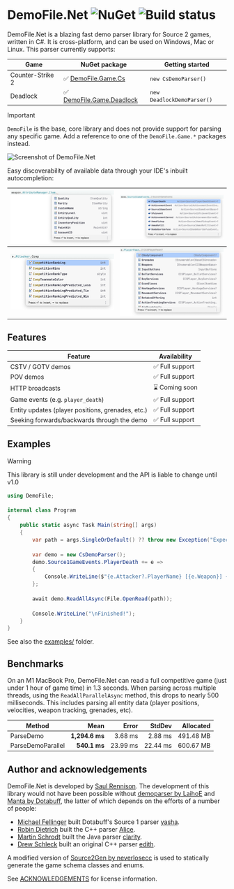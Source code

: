 # DemoFile.Net ![NuGet](https://img.shields.io/nuget/v/DemoFile) ![Build status](https://github.com/saul/demofile-net/actions/workflows/dotnet.yml/badge.svg)

DemoFile.Net is a blazing fast demo parser library for Source 2 games, written in C#. It is cross-platform, and can be
used on Windows, Mac or Linux. This parser currently supports:

| Game             | NuGet package                                                                     | Getting started            |
|------------------|-----------------------------------------------------------------------------------|----------------------------|
| Counter-Strike 2 | ✅ [DemoFile.Game.Cs](https://www.nuget.org/packages/DemoFile.Game.Cs)             | `new CsDemoParser()`       |
| Deadlock         | ✅ [DemoFile.Game.Deadlock](https://www.nuget.org/packages/DemoFile.Game.Deadlock) | `new DeadlockDemoParser()` |

> [!IMPORTANT]
> `DemoFile` is the base, core library and does not provide support for parsing any specific game.
> Add a reference to one of the `DemoFile.Game.*` packages instead.

![Screenshot of DemoFile.Net](https://raw.githubusercontent.com/saul/demofile-net/main/assets/screenshot-2x.png)

Easy discoverability of available data through your IDE's inbuilt autocompletion:

| ![](https://raw.githubusercontent.com/saul/demofile-net/main/assets/ide-1.png) | ![](https://raw.githubusercontent.com/saul/demofile-net/main/assets/ide-2.png) |
|-------------------------|-------------------------|
| ![](https://raw.githubusercontent.com/saul/demofile-net/main/assets/ide-3.png) | ![](https://raw.githubusercontent.com/saul/demofile-net/main/assets/ide-4.png) |

## Features

| Feature                                           | Availability   |
|---------------------------------------------------|----------------|
| CSTV / GOTV demos                                 | ✅ Full support |
| POV demos                                         | ✅ Full support |
| HTTP broadcasts                                   | ⌛ Coming soon  |
| Game events (e.g. `player_death`)                 | ✅ Full support |
| Entity updates (player positions, grenades, etc.) | ✅ Full support |
| Seeking forwards/backwards through the demo       | ✅ Full support |

## Examples

> [!WARNING]
> This library is still under development and the API is liable to change until v1.0

```c#
using DemoFile;

internal class Program
{
    public static async Task Main(string[] args)
    {
        var path = args.SingleOrDefault() ?? throw new Exception("Expected a single argument: <path to .dem>");

        var demo = new CsDemoParser();
        demo.Source1GameEvents.PlayerDeath += e =>
        {
            Console.WriteLine($"{e.Attacker?.PlayerName} [{e.Weapon}] {e.Player?.PlayerName}");
        };

        await demo.ReadAllAsync(File.OpenRead(path));

        Console.WriteLine("\nFinished!");
    }
}
```

See also the [examples/](https://github.com/saul/demofile-net/tree/main/examples) folder.

## Benchmarks

On an M1 MacBook Pro, DemoFile.Net can read a full competitive game (just under 1 hour of game time) in 1.3 seconds.
When parsing across multiple threads, using the `ReadAllParallelAsync` method, this drops to nearly 500 milliseconds.
This includes parsing all entity data (player positions, velocities, weapon tracking, grenades, etc).

| Method            |           Mean |    Error |   StdDev | Allocated |
|-------------------|---------------:|---------:|---------:|----------:|
| ParseDemo         | **1,294.6 ms** |  3.68 ms |  2.88 ms | 491.48 MB |
| ParseDemoParallel |   **540.1 ms** | 23.99 ms | 22.44 ms | 600.67 MB |

## Author and acknowledgements

DemoFile.Net is developed by [Saul Rennison](https://saul.re). The development of this library would not have been
possible without [demoparser by LaihoE](https://github.com/LaihoE/demoparser)
and [Manta by Dotabuff](https://raw.githubusercontent.com/dotabuff/manta/master/README.md), the latter of which depends
on the efforts of a number of people:

- [Michael Fellinger](https://github.com/manveru) built Dotabuff's Source 1
  parser [yasha](https://github.com/dotabuff/yasha).
- [Robin Dietrich](https://github.com/invokr) built the C++ parser [Alice](https://github.com/AliceStats/Alice).
- [Martin Schrodt](https://github.com/spheenik) built the Java parser [clarity](https://github.com/skadistats/clarity).
- [Drew Schleck](https://github.com/dschleck) built an original C++ parser [edith](https://github.com/dschleck/edith).

A modified version of [Source2Gen by neverlosecc](https://github.com/neverlosecc/source2gen) is used to statically
generate the game schema classes and enums.

See [ACKNOWLEDGEMENTS](./ACKNOWLEDGEMENTS) for license information.
